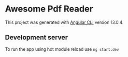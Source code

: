 # Awesome Pdf Reader

This project was generated with [Angular CLI](https://github.com/angular/angular-cli) version 13.0.4.

## Development server

To run the app using hot module reload use `ng start:dev`
